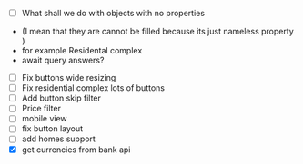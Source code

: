 - [ ] What shall we do with objects with no properties
- (I mean that they are cannot be filled because its just nameless property )
- for example Residental complex
- await query answers?
- [ ] Fix buttons wide resizing
- [ ] Fix residential complex lots of buttons
- [ ] Add button skip filter
- [ ] Price filter
- [ ] mobile view
- [ ] fix button layout
- [ ] add homes support
- [x] get currencies from bank api